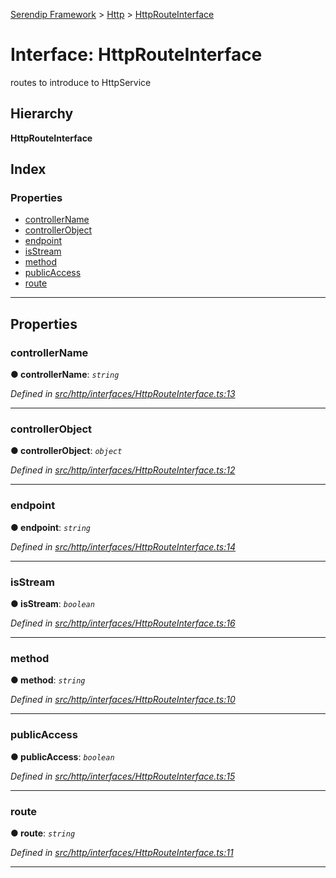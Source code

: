 [Serendip Framework](../README.md) > [Http](../modules/http.md) > [HttpRouteInterface](../interfaces/http.httprouteinterface.md)

# Interface: HttpRouteInterface

routes to introduce to HttpService

## Hierarchy

**HttpRouteInterface**

## Index

### Properties

* [controllerName](http.httprouteinterface.md#controllername)
* [controllerObject](http.httprouteinterface.md#controllerobject)
* [endpoint](http.httprouteinterface.md#endpoint)
* [isStream](http.httprouteinterface.md#isstream)
* [method](http.httprouteinterface.md#method)
* [publicAccess](http.httprouteinterface.md#publicaccess)
* [route](http.httprouteinterface.md#route)

---

## Properties

<a id="controllername"></a>

###  controllerName

**● controllerName**: *`string`*

*Defined in [src/http/interfaces/HttpRouteInterface.ts:13](https://github.com/m-esm/serendip/blob/570071d/src/http/interfaces/HttpRouteInterface.ts#L13)*

___
<a id="controllerobject"></a>

###  controllerObject

**● controllerObject**: *`object`*

*Defined in [src/http/interfaces/HttpRouteInterface.ts:12](https://github.com/m-esm/serendip/blob/570071d/src/http/interfaces/HttpRouteInterface.ts#L12)*

___
<a id="endpoint"></a>

###  endpoint

**● endpoint**: *`string`*

*Defined in [src/http/interfaces/HttpRouteInterface.ts:14](https://github.com/m-esm/serendip/blob/570071d/src/http/interfaces/HttpRouteInterface.ts#L14)*

___
<a id="isstream"></a>

###  isStream

**● isStream**: *`boolean`*

*Defined in [src/http/interfaces/HttpRouteInterface.ts:16](https://github.com/m-esm/serendip/blob/570071d/src/http/interfaces/HttpRouteInterface.ts#L16)*

___
<a id="method"></a>

###  method

**● method**: *`string`*

*Defined in [src/http/interfaces/HttpRouteInterface.ts:10](https://github.com/m-esm/serendip/blob/570071d/src/http/interfaces/HttpRouteInterface.ts#L10)*

___
<a id="publicaccess"></a>

###  publicAccess

**● publicAccess**: *`boolean`*

*Defined in [src/http/interfaces/HttpRouteInterface.ts:15](https://github.com/m-esm/serendip/blob/570071d/src/http/interfaces/HttpRouteInterface.ts#L15)*

___
<a id="route"></a>

###  route

**● route**: *`string`*

*Defined in [src/http/interfaces/HttpRouteInterface.ts:11](https://github.com/m-esm/serendip/blob/570071d/src/http/interfaces/HttpRouteInterface.ts#L11)*

___

